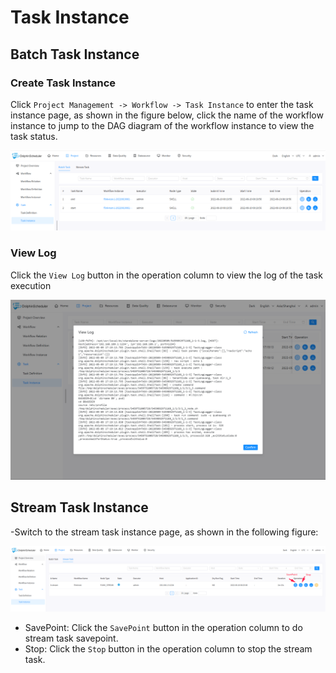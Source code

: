 # Task Instance

## Batch Task Instance

### Create Task Instance

Click `Project Management -> Workflow -> Task Instance` to enter the task instance page, as shown in the figure below, click the name of the workflow instance to jump to the DAG diagram of the workflow instance to view the task status.

![task-instance](../../../../img/new_ui/dev/project/batch-task-instance.png)

### View Log

Click the `View Log` button in the operation column to view the log of the task execution

![task-log](../../../../img/new_ui/dev/project/task-log.png)

## Stream Task Instance

-Switch to the stream task instance page, as shown in the following figure:

![task-instance](../../../../img/new_ui/dev/project/stream-task-instance.png)

- SavePoint: Click the `SavePoint` button in the operation column to do stream task savepoint.
- Stop: Click the `Stop` button in the operation column to stop the stream task.

